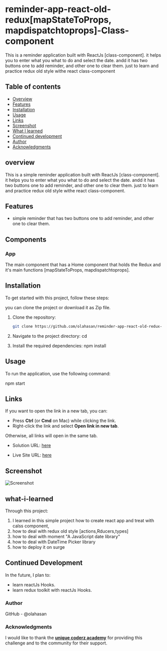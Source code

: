 # reminder-app-react-old-redux[mapStateToProps, mapdispatchtoprops]-Class-component

This is a reminder application built with ReactJs [class-component]. it helps you to enter what you what to do and select the date. andd it has two buttons one to add reminder, 
and other one to clear them. just to learn and practice redux old style withe react class-component

## Table of contents

- [Overview](#overview)
- [Features](#Features)
- [Installation](#Installation)
- [Usage](#Usage)
- [Links](#Links)
- [Screenshot](#Screenshot)
- [What I learned](#what-i-learned)
- [Continued development](#continued-development)
- [Author](#author)
- [Acknowledgments](#Acknowledgments)


## overview
This is a simple reminder application built with ReactJs [class-component]. it helps you to enter what you what to do and select the date.
andd it has two buttons one to add reminder, and other one to clear them. just to learn and practice redux old style withe react class-component.


## Features
- simple reminder that has two buttons one to add reminder, and other one to clear them.

## Components

### App

The main component that has a Home component that holds the Redux and it's main functions [mapStateToProps, mapdispatchtoprops].


## Installation
To get started with this project, follow these steps:

you can clone the project or download it as Zip file.
1. Clone the repository:
   ```bash
   git clone https://github.com/olahasan/reminder-app-react-old-redux-mapStateToProps-mapdispatchtoprops--Class-component

2. Navigate to the project directory:
   cd <project-directory>

3. Install the required dependencies:
   npm install   


## Usage
To run the application, use the following command:

npm start


## Links

If you want to open the link in a new tab, you can:

- Press **Ctrl** (or **Cmd** on Mac) while clicking the link.
- Right-click the link and select **Open link in new tab**.

Otherwise, all links will open in the same tab.


- Solution URL: [here](https://github.com/olahasan/reminder-app-react-old-redux-mapStateToProps-mapdispatchtoprops--Class-component)

- Live Site URL: [here](https://reminder-app-react-old-redux.surge.sh/)

 ## Screenshot
 
![Screenshot](./public/reminder.png)


## what-i-learned
Through this project:
1. I learned in this simple project how to create react app and treat with calss component,
2. how to deal with redux old style [actions,Rducers,types]
3. how to deal with moment "A JavaScript date library"
4. how to deal with DateTime Picker library
5. how to deploy it on surge

## Continued Development
In the future, I plan to:
- learn reactJs Hooks.
- learn redux toolkit with reactJs Hooks.

### Author

GitHub - @olahasan

### Acknowledgments

I would like to thank the **[unique coderz academy](https://www.youtube.com/@UniqueCoderzAcademy)** for providing this challenge and to the community for their support.

